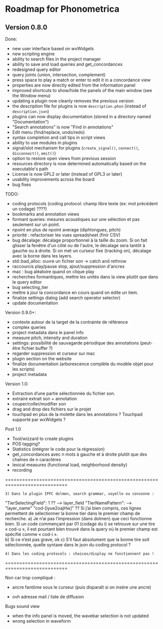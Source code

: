 Roadmap for Phonometrica
========================

Version 0.8.0
-------------

Done:
- new user interface based on wxWidgets
- new scripting engine
- ability to search files in the project manager
- ability to save and load queries and get_concordances
- redesigned query editor
- query joints (union, intersection, complement)
- press space to play a match or enter to edit it in a concordance view
- properties are now directly edited from the information panel
- improved shortcuts to show/hide the panels of the main window (see the Window menu)
- updating a plugin now cleanly removes the previous version
- the description file for plugins is now ``description.phon`` (instead of ``description.json``)
- plugins can now display documentation (stored in a directory named "Documentation")
- "Search annotations" is now "Find in annotations"
- Edit menu (find/replace, undo/redo)
- syntax completion and call tips in script views
- ability to use modules in plugins
- signal/slot mechanism for plugins (``create_signal()``, ``connect()``, ``disconnect()``, ``emit()``)
- option to restore open views from previous session
- resources directory is now determined automatically based on the executable's path
- License is now GPL2 or later (instead of GPL3 or later)
- usability improvements across the board
- bug fixes

TODO:

- coding protocols (coding protocol: champ libre texte (ex: mot précédent un codage) ????)
- bookmarks and annotation views
- formant queries: mesures acoustiques sur une sélection et pas seulement sur un point.
- npoint en plus de npoint average (diphtongues, pitch)
- priorité : refactoriser les vues spreadsheet (finir CSV)
- bug décalage: décalage proportionnel à la taille du zoom. Si on fait glisser la fenêtre d'un côté ou de l'autre, le décalage sera tantôt à gauche ou à droite. Si on met un curseur fixe (tracking on), décalage avec la borne dans les layers. 
- std::bad_alloc: ouvre un fichier son -> catch and rethrow
- raccourcis play/pause stop, ajout/suppression d'ancres
- mac : bug aléatoire quand on clique play
- recherches formantiques, mettre les unités dans la view plutôt que dans le query editor
- bug selecting_tier
- mettre à jour la concordance en cours quand on édite un item. 
- finalize settings dialog (add search operator selector)
- update documentation

Version 0.9.0+:

- contexte autour de la target de la contrainte de référence 
- complex queries
- project metadata dans le panel info
- measure pitch, intensity and duration
- settings: possibilité de sauvagarde périodique des annotations (peut-être fichier buffer ?)
- regarder suppression et curseur sur mac
- plugin section on the website
- finalize documentation (arborescence complète du modèle objet pour les scripts)
- project metadata 


Version 1.0:

- Extraction d’une partie sélectionnée du fichier son. 
- extraire extrait son + annotation
- couper/coller/modifier son
- drag and drop des fichiers sur le projet
- touchpad en plus de la molette dans les annotations ? Touchpad supporté par wxWidgets ?


Post 1.0

- Tool/wizzard to create plugins
- POS tagging?
- Statistics (intégrer le code pour la régression)
- get_concordances avec n mots à gauche et à droite plutôt que des chaînes de n caractères
- lexical measures (functional load, neighborhood density)
- recording


============================================================================

    3) Dans le plugin IPFC dolmen, search grammar, voyelle ou consonne :
"TierSelectingField": 1 ?? --> layer_field
"TierNamePattern": --> "layer_name" "cod-[iyue2oajHw]" ??
Si j’ai bien compris, ces lignes permettent de sélectionner la bonne tier dans le premier champ de recherche. 
    a) Je n’ai pas l’impression (dans dolmen) que ceci fonctionne bien. Si un code commençant par 01 (codage du i) se retrouve sur une tire « cod-u », il est pourtant bien trouvé dans la query où le premier champ est spécifié comme « cod-i ».  
    b) Si ce n’est pas grave, ok 
    c) S’il faut absolument que la bonne tire soit sélectionnée, quelle syntaxe dans le json du coding protocol ?

    4) Dans les coding protocols : choices/display ne fonctionnent pas !

============================================================================

Non car trop compliqué :
- ancre fantôme sous le curseur (puis disparaît si on insère une ancre)


- ovh adresse mail / liste de diffusion


Bugs sound view
- when the info panel is moved, the wavebar selection is not updated
- wrong selection in waveform